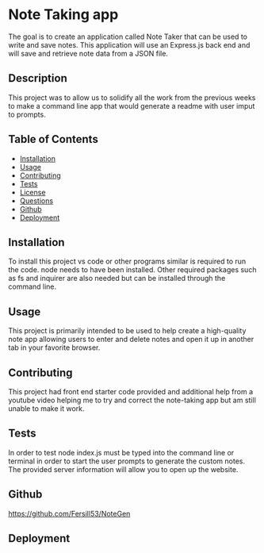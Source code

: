 # Note Taking app

The goal is to create an application called Note Taker that can be used to write and save notes. This application will use an Express.js back end and will save and retrieve note data from a JSON file.

## Description
This project was to allow us to solidify all the work from the previous weeks to make a command line app that would generate a readme with user imput to prompts.

## Table of Contents
- [Installation](#installation)
- [Usage](#usage)
- [Contributing](#contributing)
- [Tests](#tests)
- [License](#license)
- [Questions](#questions)
- [Github](#github)
- [Deployment](#deployment)

## Installation
To install this project vs code or other programs similar is required to run the code. node needs to have been installed. Other required packages such as fs and inquirer are also needed but can be installed through the command line.

## Usage
This project is primarily intended to be used to help create a high-quality note app allowing users to enter and delete notes and open it up in another tab in your favorite browser.

## Contributing
This project had front end starter code provided and additional help from a youtube video helping me to try and correct the note-taking app but am still unable to make it work.

## Tests
In order to test node index.js must be typed into the command line or terminal in order to start the user prompts to generate the custom notes. The provided server information will allow you to open up the website.


## Github
https://github.com/Fersill53/NoteGen

## Deployment
